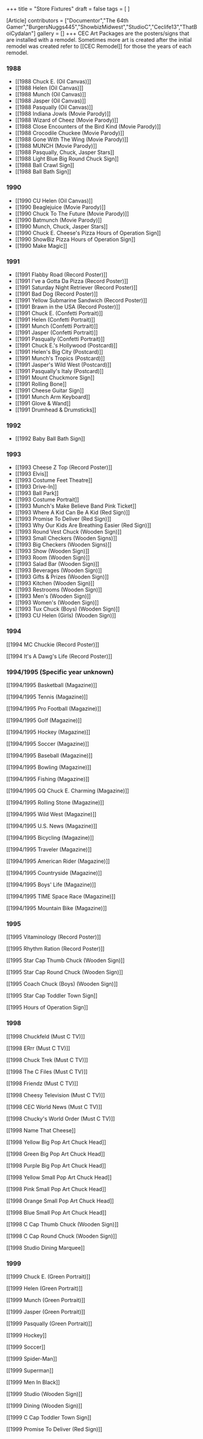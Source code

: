 +++
title = "Store Fixtures"
draft = false
tags = [ ]

[Article]
contributors = ["Documentor","The 64th Gamer","BurgersNuggs445","ShowbizMidwest","StudioC","Ceclife13","ThatBoiCydalan"]
gallery = []
+++
CEC Art Packages are the posters/signs that are installed with a remodel. Sometimes more art is created after the initial remodel was created refer to [[CEC Remodel]] for those the years of each remodel.

###  1988 ### 

* [[1988 Chuck E. (Oil Canvas)]] 
* [[1988 Helen (Oil Canvas)]] 
* [[1988 Munch (Oil Canvas)]] 
* [[1988 Jasper (Oil Canvas)]] 
* [[1988 Pasqually (Oil Canvas)]] 
* [[1988 Indiana Jowls (Movie Parody)]] 
* [[1988 Wizard of Cheez (Movie Parody)]] 
* [[1988 Close Encounters of the Bird Kind (Movie Parody)]] 
* [[1988 Crocodile Chuckee (Movie Parody)]] 
* [[1988 Gone With The Wing (Movie Parody)]] 
* [[1988 MUNCH (Movie Parody)]] 
* [[1988 Pasqually, Chuck, Jasper Stars]] 
* [[1988 Light Blue Big Round Chuck Sign]] 
* [[1988 Ball Crawl Sign]] 
* [[1988 Ball Bath Sign]]

###  1990 ### 

* [[1990 CU Helen (Oil Canvas)]] 
* [[1990 Beaglejuice (Movie Parody)]]
* [[1990 Chuck To The Future (Movie Parody)]] 
* [[1990 Batmunch (Movie Parody)]] 
* [[1990 Munch, Chuck, Jasper Stars]] 
* [[1990 Chuck E. Cheese's Pizza Hours of Operation Sign]] 
* [[1990 ShowBiz Pizza Hours of Operation Sign]] 
* [[1990 Make Magic]]

###  1991 ### 

* [[1991 Flabby Road (Record Poster)]] 
* [[1991 I've a Gotta Da Pizza (Record Poster)]] 
* [[1991 Saturday Night Retriever (Record Poster)]] 
* [[1991 Bad Dog (Record Poster)]] 
* [[1991 Yellow Submarine Sandwich (Record Poster)]] 
* [[1991 Brawn in the USA (Record Poster)]] 
* [[1991 Chuck E. (Confetti Portrait)]] 
* [[1991 Helen (Confetti Portrait)]] 
* [[1991 Munch (Confetti Portrait)]] 
* [[1991 Jasper (Confetti Portrait)]] 
* [[1991 Pasqually (Confetti Portrait)]] 
* [[1991 Chuck E.'s Hollywood (Postcard)]] 
* [[1991 Helen's Big City (Postcard)]] 
* [[1991 Munch's Tropics (Postcard)]] 
* [[1991 Jasper's Wild West (Postcard)]] 
* [[1991 Pasqually's Italy (Postcard)]] 
* [[1991 Mount Chuckmore Sign]] 
* [[1991 Rolling Bone]] 
* [[1991 Cheese Guitar Sign]] 
* [[1991 Munch Arm Keyboard]] 
* [[1991 Glove & Wand]] 
* [[1991 Drumhead & Drumsticks]]

###  1992 ### 

* [[1992 Baby Ball Bath Sign]]

###  1993 ### 

* [[1993 Cheese Z Top (Record Poster)]] 
* [[1993 Elvis]] 
* [[1993 Costume Feet Theatre]] 
* [[1993 Drive-In]] 
* [[1993 Ball Park]] 
* [[1993 Costume Portrait]] 
* [[1993 Munch's Make Believe Band Pink Ticket]] 
* [[1993 Where A Kid Can Be A Kid (Red Sign)]] 
* [[1993 Promise To Deliver (Red Sign)]] 
* [[1993 Why Our Kids Are Breathing Easier (Red Sign)]] 
* [[1993 Round Vest Chuck (Wooden Sign)]] 
* [[1993 Small Checkers (Wooden Signs)]] 
* [[1993 Big Checkers (Wooden Signs)]] 
* [[1993 Show (Wooden Sign)]] 
* [[1993 Room (Wooden Sign)]] 
* [[1993 Salad Bar (Wooden Sign)]] 
* [[1993 Beverages (Wooden Sign)]] 
* [[1993 Gifts & Prizes (Wooden Sign)]] 
* [[1993 Kitchen (Wooden Sign)]] 
* [[1993 Restrooms (Wooden Sign)]] 
* [[1993 Men's (Wooden Sign)]] 
* [[1993 Women's (Wooden Sign)]] 
* [[1993 Tux Chuck (Boys) (Wooden Sign)]] 
* [[1993 CU Helen (Girls) (Wooden Sign)]]

###  1994 ### 
[[1994 MC Chuckie (Record Poster)]] 

[[1994 It's A Dawg's Life (Record Poster)]]

###  1994/1995 (Specific year unknown) ### 
[[1994/1995 Basketball (Magazine)]] 

[[1994/1995 Tennis (Magazine)]] 

[[1994/1995 Pro Football (Magazine)]] 

[[1994/1995 Golf (Magazine)]] 

[[1994/1995 Hockey (Magazine)]] 

[[1994/1995 Soccer (Magazine)]] 

[[1994/1995 Baseball (Magazine)]] 

[[1994/1995 Bowling (Magazine)]] 

[[1994/1995 Fishing (Magazine)]] 

[[1994/1995 GQ Chuck E. Charming (Magazine)]] 

[[1994/1995 Rolling Stone (Magazine)]] 

[[1994/1995 Wild West (Magazine)]] 

[[1994/1995 U.S. News (Magazine)]] 

[[1994/1995 Bicycling (Magazine)]] 

[[1994/1995 Traveler (Magazine)]] 

[[1994/1995 American Rider (Magazine)]] 

[[1994/1995 Countryside (Magazine)]] 

[[1994/1995 Boys' Life (Magazine)]] 

[[1994/1995 TIME Space Race (Magazine)]] 

[[1994/1995 Mountain Bike (Magazine)]]

###  1995 ### 
[[1995 Vitaminology (Record Poster)]] 

[[1995 Rhythm Ration (Record Poster)]] 

[[1995 Star Cap Thumb Chuck (Wooden Sign)]] 

[[1995 Star Cap Round Chuck (Wooden Sign)]] 

[[1995 Coach Chuck (Boys) (Wooden Sign)]] 

[[1995 Star Cap Toddler Town Sign]] 

[[1995 Hours of Operation Sign]]

###  1998 ### 
[[1998 Chuckfeld (Must C TV)]] 

[[1998 ERrr (Must C TV)]] 

[[1998 Chuck Trek (Must C TV)]] 

[[1998 The C Files (Must C TV)]] 

[[1998 Friendz (Must C TV)]] 

[[1998 Cheesy Television (Must C TV)]] 

[[1998 CEC World News (Must C TV)]] 

[[1998 Chucky's World Order (Must C TV)]] 

[[1998 Name That Cheese]] 

[[1998 Yellow Big Pop Art Chuck Head]] 

[[1998 Green Big Pop Art Chuck Head]] 

[[1998 Purple Big Pop Art Chuck Head]] 

[[1998 Yellow Small Pop Art Chuck Head]] 

[[1998 Pink Small Pop Art Chuck Head]] 

[[1998 Orange Small Pop Art Chuck Head]] 

[[1998 Blue Small Pop Art Chuck Head]] 

[[1998 C Cap Thumb Chuck (Wooden Sign)]] 

[[1998 C Cap Round Chuck (Wooden Sign)]] 

[[1998 Studio Dining Marquee]]

###  1999 ### 
[[1999 Chuck E. (Green Portrait)]] 

[[1999 Helen (Green Portrait)]] 

[[1999 Munch (Green Portrait)]] 

[[1999 Jasper (Green Portrait)]] 

[[1999 Pasqually (Green Portrait)]] 

[[1999 Hockey]] 

[[1999 Soccer]] 

[[1999 Spider-Man]] 

[[1999 Superman]] 

[[1999 Men In Black]] 

[[1999 Studio (Wooden Sign)]] 

[[1999 Dining (Wooden Sign)]] 

[[1999 C Cap Toddler Town Sign]] 

[[1999 Promise To Deliver (Red Sign)]]